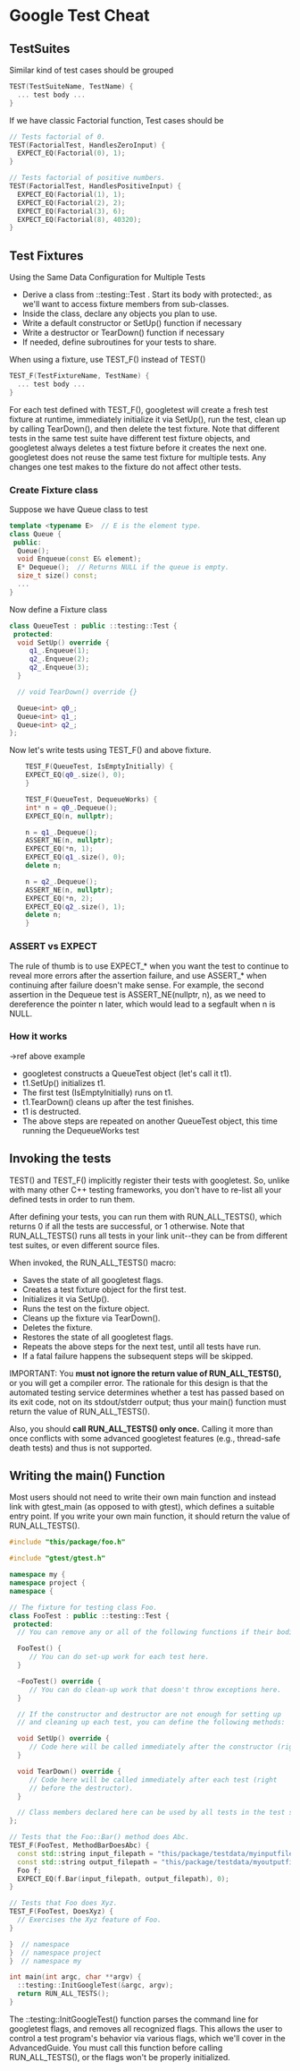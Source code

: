 # Google Test Cheat
## TestSuites
Similar kind of test cases should be grouped
```cpp
TEST(TestSuiteName, TestName) {
  ... test body ...
}
```
If we have classic Factorial function, Test cases should be 
```cpp
// Tests factorial of 0.
TEST(FactorialTest, HandlesZeroInput) {
  EXPECT_EQ(Factorial(0), 1);
}

// Tests factorial of positive numbers.
TEST(FactorialTest, HandlesPositiveInput) {
  EXPECT_EQ(Factorial(1), 1);
  EXPECT_EQ(Factorial(2), 2);
  EXPECT_EQ(Factorial(3), 6);
  EXPECT_EQ(Factorial(8), 40320);
}
```
## Test Fixtures
Using the Same Data Configuration for Multiple Tests
- Derive a class from ::testing::Test . Start its body with protected:, as we'll want to access fixture members from sub-classes.
- Inside the class, declare any objects you plan to use.
- Write a default constructor or SetUp() function if necessary
- Write a destructor or TearDown() function if necessary
- If needed, define subroutines for your tests to share.

When using a fixture, use TEST_F() instead of TEST()
```cpp
TEST_F(TestFixtureName, TestName) {
  ... test body ...
}
```
For each test defined with TEST_F(), googletest will create a fresh test fixture at runtime, immediately initialize it via SetUp(), run the test, clean up by calling TearDown(), and then delete the test fixture. Note that different tests in the same test suite have different test fixture objects, and googletest always deletes a test fixture before it creates the next one. googletest does not reuse the same test fixture for multiple tests. Any changes one test makes to the fixture do not affect other tests.

### Create Fixture class
Suppose we have Queue class to test
```cpp
template <typename E>  // E is the element type.
class Queue {
 public:
  Queue();
  void Enqueue(const E& element);
  E* Dequeue();  // Returns NULL if the queue is empty.
  size_t size() const;
  ...
}
```
Now define a Fixture class
```cpp
class QueueTest : public ::testing::Test {
 protected:
  void SetUp() override {
     q1_.Enqueue(1);
     q2_.Enqueue(2);
     q2_.Enqueue(3);
  }

  // void TearDown() override {}

  Queue<int> q0_;
  Queue<int> q1_;
  Queue<int> q2_;
};
```
Now let's write tests using TEST_F() and above fixture.
```cpp
    TEST_F(QueueTest, IsEmptyInitially) {
    EXPECT_EQ(q0_.size(), 0);
    }

    TEST_F(QueueTest, DequeueWorks) {
    int* n = q0_.Dequeue();
    EXPECT_EQ(n, nullptr);

    n = q1_.Dequeue();
    ASSERT_NE(n, nullptr);
    EXPECT_EQ(*n, 1);
    EXPECT_EQ(q1_.size(), 0);
    delete n;

    n = q2_.Dequeue();
    ASSERT_NE(n, nullptr);
    EXPECT_EQ(*n, 2);
    EXPECT_EQ(q2_.size(), 1);
    delete n;
    }
```
### ASSERT vs EXPECT
 The rule of thumb is to use EXPECT_* when you want the test to continue to reveal more errors after the assertion failure, and use ASSERT_* when continuing after failure doesn't make sense. For example, the second assertion in the Dequeue test is ASSERT_NE(nullptr, n), as we need to dereference the pointer n later, which would lead to a segfault when n is NULL.
 
 ### How it works
->ref above example
- googletest constructs a QueueTest object (let's call it t1).
- t1.SetUp() initializes t1.
- The first test (IsEmptyInitially) runs on t1.
- t1.TearDown() cleans up after the test finishes.
- t1 is destructed.
- The above steps are repeated on another QueueTest object, this time running the DequeueWorks test
## Invoking the tests
TEST() and TEST_F() implicitly register their tests with googletest. So, unlike with many other C++ testing frameworks, you don't have to re-list all your defined tests in order to run them.

After defining your tests, you can run them with RUN_ALL_TESTS(), which returns 0 if all the tests are successful, or 1 otherwise. Note that RUN_ALL_TESTS() runs all tests in your link unit--they can be from different test suites, or even different source files.

When invoked, the RUN_ALL_TESTS() macro:

- Saves the state of all googletest flags.
- Creates a test fixture object for the first test.
- Initializes it via SetUp().
- Runs the test on the fixture object.
- Cleans up the fixture via TearDown().
- Deletes the fixture.
- Restores the state of all googletest flags.
- Repeats the above steps for the next test, until all tests have run.
- If a fatal failure happens the subsequent steps will be skipped.

IMPORTANT: You **must not ignore the return value of RUN_ALL_TESTS(),** or you will get a compiler error. The rationale for this design is that the automated testing service determines whether a test has passed based on its exit code, not on its stdout/stderr output; thus your main() function must return the value of RUN_ALL_TESTS().

Also, you should **call RUN_ALL_TESTS() only once.** Calling it more than once conflicts with some advanced googletest features (e.g., thread-safe death tests) and thus is not supported.

## Writing the main() Function
Most users should not need to write their own main function and instead link with gtest_main (as opposed to with gtest), which defines a suitable entry point.
If you write your own main function, it should return the value of RUN_ALL_TESTS().
```cpp
#include "this/package/foo.h"

#include "gtest/gtest.h"

namespace my {
namespace project {
namespace {

// The fixture for testing class Foo.
class FooTest : public ::testing::Test {
 protected:
  // You can remove any or all of the following functions if their bodies would be empty.

  FooTest() {
     // You can do set-up work for each test here.
  }

  ~FooTest() override {
     // You can do clean-up work that doesn't throw exceptions here.
  }

  // If the constructor and destructor are not enough for setting up
  // and cleaning up each test, you can define the following methods:

  void SetUp() override {
     // Code here will be called immediately after the constructor (right before each test).
  }

  void TearDown() override {
     // Code here will be called immediately after each test (right
     // before the destructor).
  }

  // Class members declared here can be used by all tests in the test suite for Foo.
};

// Tests that the Foo::Bar() method does Abc.
TEST_F(FooTest, MethodBarDoesAbc) {
  const std::string input_filepath = "this/package/testdata/myinputfile.dat";
  const std::string output_filepath = "this/package/testdata/myoutputfile.dat";
  Foo f;
  EXPECT_EQ(f.Bar(input_filepath, output_filepath), 0);
}

// Tests that Foo does Xyz.
TEST_F(FooTest, DoesXyz) {
  // Exercises the Xyz feature of Foo.
}

}  // namespace
}  // namespace project
}  // namespace my

int main(int argc, char **argv) {
  ::testing::InitGoogleTest(&argc, argv);
  return RUN_ALL_TESTS();
}
```
The ::testing::InitGoogleTest() function parses the command line for googletest flags, and removes all recognized flags. This allows the user to control a test program's behavior via various flags, which we'll cover in the AdvancedGuide. You must call this function before calling RUN_ALL_TESTS(), or the flags won't be properly initialized.

